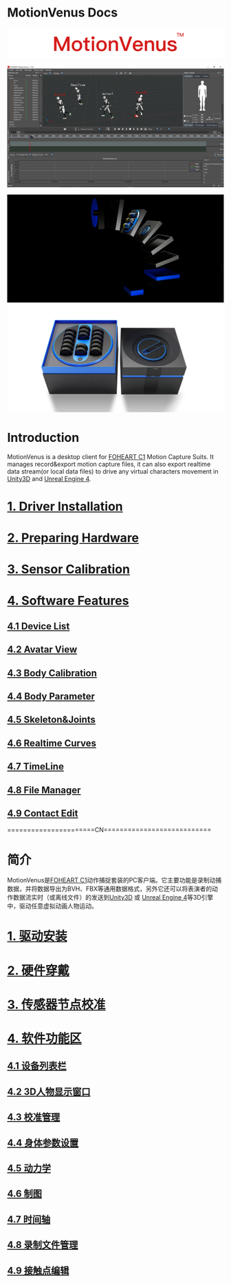 # MotionVenus Docs

<div align=center>
<img src="https://raw.githubusercontent.com/FOHEART/MotionVenusHelp/v1.3.4/img/softwareName.png"/>
</div>

![MainThumb](https://raw.githubusercontent.com/FOHEART/MotionVenusHelp/v1.3.4/img/MotionVenus_1_3_0.png)

<div align=center>
<img src="https://raw.githubusercontent.com/FOHEART/MotionVenusHelp/v1.3.4/img/foheartc1.png"/>
</div>

<div align=center>
<img src="https://raw.githubusercontent.com/FOHEART/MotionVenusHelp/v1.3.4/img/foheartc1_2.png"/>
</div>

# Introduction
MotionVenus is a desktop client for [FOHEART C1](http://www.foheart.com/) Motion Capture Suits. It manages record&export motion capture files, it can also export realtime data stream(or local data files) to drive any virtual characters movement in [Unity3D](https://unity3d.com) and [Unreal Engine 4](https://www.unrealengine.com).<br>
# [1. Driver Installation](https://github.com/FOHEART/MotionVenusHelp/blob/v1.3.4/driver/driverinstall.md)
# [2. Preparing Hardware](https://github.com/FOHEART/MotionVenusHelp/blob/v1.3.4/hardware/preparinghardware.md)
# [3. Sensor Calibration](https://github.com/FOHEART/MotionVenusHelp/blob/v1.3.4/software/sensorcali.md)
# [4. Software Features](https://github.com/FOHEART/MotionVenusHelp/blob/v1.3.4/software/devicelist.md)
## [4.1 Device List](https://github.com/FOHEART/MotionVenusHelp/blob/v1.3.4/software/devicelist.md)
## [4.2 Avatar View](https://github.com/FOHEART/MotionVenusHelp/blob/v1.3.4/software/view3d.md)
## [4.3 Body Calibration](https://github.com/FOHEART/MotionVenusHelp/blob/v1.3.4/software/calimgr.md)
## [4.4 Body Parameter](https://github.com/FOHEART/MotionVenusHelp/blob/v1.3.4/software/bodyparam.md)
## [4.5 Skeleton&Joints](https://github.com/FOHEART/MotionVenusHelp/blob/v1.3.4/software/kinetics.md)
## [4.6 Realtime Curves](https://github.com/FOHEART/MotionVenusHelp/blob/v1.3.4/software/plot.md)	
## [4.7 TimeLine](https://github.com/FOHEART/MotionVenusHelp/blob/v1.3.4/software/timeline.md)	
## [4.8 File Manager](https://github.com/FOHEART/MotionVenusHelp/blob/v1.3.4/software/filemgr.md)
## [4.9 Contact Edit](https://github.com/FOHEART/MotionVenusHelp/blob/v1.3.4/software/contacteditor.md)
			
======================CN===========================<br>
# 简介
MotionVenus是[FOHEART C1](http://www.foheart.com/)动作捕捉套装的PC客户端。它主要功能是录制动捕数据，并将数据导出为BVH、FBX等通用数据格式，另外它还可以将表演者的动作数据流实时（或离线文件）的发送到[Unity3D](https://unity3d.com) 或 [Unreal Engine 4](https://www.unrealengine.com)等3D引擎中，驱动任意虚拟动画人物运动。
# [1. 驱动安装](https://github.com/FOHEART/MotionVenusHelp/blob/v1.3.4/driver/driverinstall.md)
# [2. 硬件穿戴](https://github.com/FOHEART/MotionVenusHelp/blob/v1.3.4/hardware/preparinghardware.md)
# [3. 传感器节点校准](https://github.com/FOHEART/MotionVenusHelp/blob/v1.3.4/software/sensorcali.md)
# [4. 软件功能区](https://github.com/FOHEART/MotionVenusHelp/blob/v1.3.4/software/devicelist.md)
## [4.1 设备列表栏](https://github.com/FOHEART/MotionVenusHelp/blob/v1.3.4/software/devicelist.md)
## [4.2 3D人物显示窗口](https://github.com/FOHEART/MotionVenusHelp/blob/v1.3.4/software/view3d.md)
## [4.3 校准管理](https://github.com/FOHEART/MotionVenusHelp/blob/v1.3.4/software/calimgr.md)
## [4.4 身体参数设置](https://github.com/FOHEART/MotionVenusHelp/blob/v1.3.4/software/bodyparam.md)
## [4.5 动力学](https://github.com/FOHEART/MotionVenusHelp/blob/v1.3.4/software/kinetics.md)	
## [4.6 制图](https://github.com/FOHEART/MotionVenusHelp/blob/v1.3.4/software/plot.md)	
## [4.7 时间轴](https://github.com/FOHEART/MotionVenusHelp/blob/v1.3.4/software/timeline.md)
## [4.8 录制文件管理](https://github.com/FOHEART/MotionVenusHelp/blob/v1.3.4/software/filemgr.md)
## [4.9 接触点编辑](https://github.com/FOHEART/MotionVenusHelp/blob/v1.3.4/software/contacteditor.md)